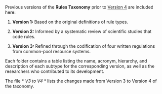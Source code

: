Previous versions of the **Rules Taxonomy** prior to [Version 4]([https://pages.github.com/](https://github.com/ResilientRules/Rules-taxonomy/blob/main/2%20RULES%20TAXONOMY%20V4.0.md)) are included here:

1. **Version 1:** Based on the original definitions of rule types.

2. **Version 2:** Informed by a systematic review of scientific studies that code rules.

3. **Version 3:** Refined through the codification of four written regulations from common-pool resource systems.

Each folder contains a table listing the name, acronym, hierarchy, and description of each subtype for the corresponding version, as well as the researchers who contributed to its development.

The file * *V3 to V4* * lists the changes made from Version 3 to Version 4 of the taxonomy.
